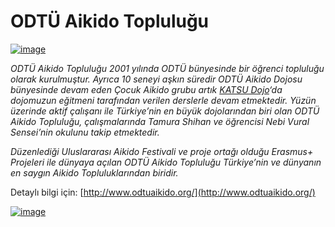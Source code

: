 # ODTÜ Aikido Topluluğu

[![image](https://r.resimlink.com/hBgpsSN.jpeg)](https://resimlink.com/hBgpsSN)

*ODTÜ Aikido Topluluğu 2001 yılında ODTÜ bünyesinde bir öğrenci topluluğu olarak kurulmuştur. Ayrıca 10 seneyi aşkın süredir ODTÜ Aikido Dojosu bünyesinde devam eden Çocuk Aikido grubu artık [KATSU Dojo](https://www.katsuankara.com/)‘da dojomuzun eğitmeni tarafından verilen derslerle devam etmektedir. Yüzün üzerinde aktif çalışanı ile Türkiye’nin en büyük dojolarından biri olan ODTÜ Aikido Topluluğu, çalışmalarında Tamura Shihan ve öğrencisi Nebi Vural Sensei’nin okulunu takip etmektedir.*

*Düzenlediği Uluslararası Aikido Festivali ve proje ortağı olduğu Erasmus+ Projeleri ile dünyaya açılan ODTÜ Aikido Topluluğu Türkiye’nin ve dünyanın en saygın Aikido Topluluklarından biridir.*

Detaylı bilgi için: [http://www.odtuaikido.org/](http://www.odtuaikido.org/)

[![image](https://r.resimlink.com/Hc3D7.jpeg)](https://resimlink.com/Hc3D7)
